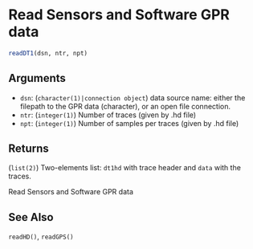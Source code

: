 # Read Sensors and Software GPR data

```r
readDT1(dsn, ntr, npt)
```

## Arguments

- `dsn`: (`character(1)|connection object`) data source name: either the filepath to the GPR data (character), or an open file connection.
- `ntr`: (`integer(1)`) Number of traces (given by .hd file)
- `npt`: (`integer(1)`) Number of samples per traces (given by .hd file)

## Returns

(`list(2)`) Two-elements list: `dt1hd` with trace header and `data` with the traces.

Read Sensors and Software GPR data

## See Also

`readHD()`, `readGPS()`